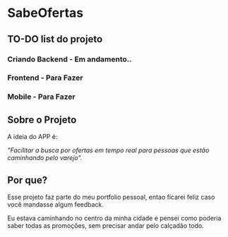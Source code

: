 # SabeOfertas

## TO-DO list do projeto

### Criando Backend - Em andamento..

### Frontend - Para Fazer

### Mobile - Para Fazer

## Sobre o Projeto

A ideia do APP é:

_"Facilitar a busca por ofertas em tempo real para pessoas que estão caminhando pelo varejo"._

## Por que?

Esse projeto faz parte do meu portfolio pessoal, entao ficarei feliz caso você mandasse algum feedback.

Eu estava caminhando no centro da minha cidade e pensei como poderia saber todas as promoções, sem precisar andar pelo calçadão todo.
